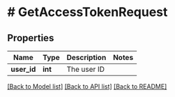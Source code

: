 # # GetAccessTokenRequest

## Properties

Name | Type | Description | Notes
------------ | ------------- | ------------- | -------------
**user_id** | **int** | The user ID |

[[Back to Model list]](../../README.md#models) [[Back to API list]](../../README.md#endpoints) [[Back to README]](../../README.md)

